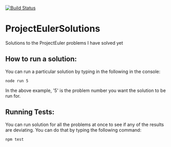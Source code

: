 [![Build Status](https://travis-ci.org/myTerminal/ProjectEulerSolutions.svg?branch=master)](https://travis-ci.org/myTerminal/ProjectEulerSolutions)

ProjectEulerSolutions
=====================

Solutions to the ProjectEuler problems I have solved yet

How to run a solution:
----------------------
You can run a particular solution by typing in the following in the console:

    node run 5

In the above example, '5' is the problem number you want the solution to be run for.

Running Tests:
--------------
You can run solution for all the problems at once to see if any of the results are deviating. You can do that by typing the following command:

    npm test

